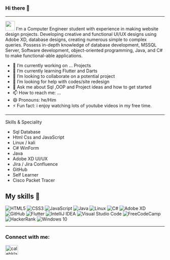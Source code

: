 ### Hi there 👋

<!--
**Caleb52349/Caleb52349** is a ✨ _special_ ✨ repository because its `README.md` (this file) appears on your GitHub profile.<!-->


---------------------------------------------------------------------------------------------------------------------------
<img src="https://raw.githubusercontent.com/iampavangandhi/iampavangandhi/master/gifs/Hi.gif" width="30px"> I'm a Computer Engineer student with experience in making website design projects. Developing creative and functional UI/UX designs using Adobe XD, database designs, creating numerous simple to complex queries. Possess in-depth knowledge of database development, MSSQL Server, Software development, object-oriented programming, Java, and C# to make functional-able applications.

- 🔭 I’m currently working on ... Projects
- 🌱 I’m currently learning Flutter and Darts
- 👯 I’m looking to collaborate on a potential project
- 🤔 I’m looking for help with codes/site redesign
- 💬 Ask me about Sql ,OOP and Project ideas and how to get started
- 📫 How to reach me: ...
- 😄 Pronouns: he/Him
- ⚡ Fun fact: i enjoy watching lots of youtube videos in my free time.
---------------------------------------------------------------------------------------------------------------------------
Skills & Speciality
- Sql Database
- Html Css and JavaScript
- Linux / kali
- C# WinForm
- Java 
- Adobe XD UI/UX
- Jira / Jira Confluence
- GitHub
- Self Learner
- Cisco Packet Tracer

## My skills 🚀
<img alt="HTML5" src="https://img.shields.io/badge/html5-%23E34F26.svg?style=for-the-badge&logo=html5&logoColor=white"/>  <img alt="CSS3" src="https://img.shields.io/badge/css3-%231572B6.svg?style=for-the-badge&logo=css3&logoColor=white"/> <img alt="JavaScript" src="https://img.shields.io/badge/javascript-%23323330.svg?style=for-the-badge&logo=javascript&logoColor=%23F7DF1E"/> <img alt="Java" src="https://img.shields.io/badge/java-%23ED8B00.svg?style=for-the-badge&logo=java&logoColor=white"/> <img alt="Linux" src="https://img.shields.io/badge/Linux-FCC624?style=for-the-badge&logo=linux&logoColor=black"> <img alt="C#" src="https://img.shields.io/badge/c%23-%23239120.svg?style=for-the-badge&logo=c-sharp&logoColor=white"/>  <img alt="Adobe XD" src="https://img.shields.io/badge/adobexd-%23FF26BE.svg?style=for-the-badge&logo=adobexd&logoColor=white"/>  <img alt="GitHub" src="https://img.shields.io/badge/github-%23121011.svg?style=for-the-badge&logo=github&logoColor=white"/>  <img alt="Flutter" src="https://img.shields.io/badge/Flutter-%2302569B.svg?style=for-the-badge&logo=Flutter&logoColor=white" /> 
<img alt="IntelliJ IDEA" src="https://img.shields.io/badge/IntelliJIDEA-000000.svg?style=for-the-badge&logo=intellij-idea&logoColor=white"/> <img alt="Visual Studio Code" src="https://img.shields.io/badge/VisualStudioCode-0078d7.svg?style=for-the-badge&logo=visual-studio-code&logoColor=white"/> <img alt="FreeCodeCamp" src="https://img.shields.io/badge/Freecodecamp-%23123.svg?&style=for-the-badge&logo=freecodecamp&logoColor=green"/>  <img alt="HackerRank" src="https://img.shields.io/badge/-Hackerrank-2EC866?style=for-the-badge&logo=HackerRank&logoColor=white"/> <img alt="Windows 10" src="https://img.shields.io/badge/Windows-0078D6?style=for-the-badge&logo=windows&logoColor=white" />

---------------------------------------------------------------------------------------------------------------------------

<h3 align="left">Connect with me:</h3>
<p align="left">
<a href="https://www.hackerrank.com/calebklasnic" target="blank"><img align="center" src="https://raw.githubusercontent.com/rahuldkjain/github-profile-readme-generator/master/src/images/icons/Social/hackerrank.svg" alt="calebklasnic" height="30" width="40" /></a>
</p>

